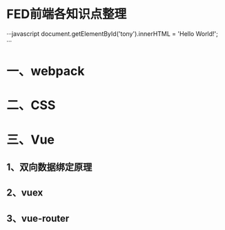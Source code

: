 # FED前端各知识点整理
···javascript
document.getElementById('tony').innerHTML = 'Hello World!';
···
# 一、webpack
# 二、CSS
# 三、Vue
##  1、双向数据绑定原理
##  2、vuex
##  3、vue-router
